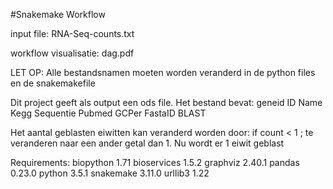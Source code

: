 #Snakemake Workflow

input file: RNA-Seq-counts.txt

workflow visualisatie: dag.pdf

LET OP: Alle bestandsnamen moeten worden veranderd in de python files en de snakemakefile

Dit project geeft als output een ods file. 
Het bestand bevat: 
            geneid 
            ID 
            Name 
            Kegg 
            Sequentie 
            Pubmed 
            GCPer 
            FastaID 
            BLAST

Het aantal geblasten eiwitten kan veranderd worden door: if count < 1 ; te veranderen naar een ander getal dan 1. Nu wordt er 1 eiwit geblast

Requirements:
    biopython                 1.71
    bioservices               1.5.2
    graphviz                  2.40.1
    pandas                    0.23.0
    python                    3.5.1
    snakemake                 3.11.0
    urllib3                   1.22



